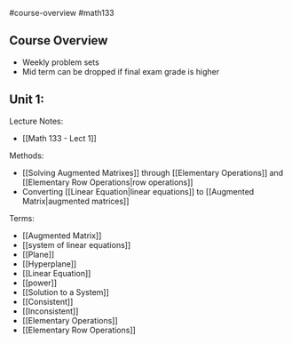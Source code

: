 #course-overview #math133 
## Course Overview
- Weekly problem sets
- Mid term can be dropped if final exam grade is higher

## Unit 1:
Lecture Notes:
* [[Math 133 - Lect 1]]

Methods:
* [[Solving Augmented Matrixes]] through [[Elementary Operations]] and [[Elementary Row Operations|row operations]]
* Converting [[Linear Equation|linear equations]] to [[Augmented Matrix|augmented matrices]]

Terms:
- [[Augmented Matrix]]
- [[system of linear equations]]
- [[Plane]]
- [[Hyperplane]]
- [[Linear Equation]]
- [[power]]
- [[Solution to a System]]
- [[Consistent]]
- [[Inconsistent]]
- [[Elementary Operations]]
- [[Elementary Row Operations]]